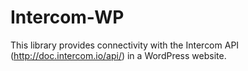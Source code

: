 # Intercom-WP
This library provides connectivity with the Intercom API (http://doc.intercom.io/api/) in a WordPress website.
